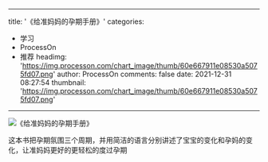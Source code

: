 
---
title: '《给准妈妈的孕期手册》'
categories: 
 - 学习
 - ProcessOn
 - 推荐
headimg: 'https://img.processon.com/chart_image/thumb/60e667911e08530a5075fd07.png'
author: ProcessOn
comments: false
date: 2021-12-31 08:27:54
thumbnail: 'https://img.processon.com/chart_image/thumb/60e667911e08530a5075fd07.png'
---

<div>   
<img class="thumb" alt="《给准妈妈的孕期手册》" src="https://img.processon.com/chart_image/thumb/60e667911e08530a5075fd07.png" referrerpolicy="no-referrer">
<p>这本书把孕期氛围三个周期，并用简洁的语言分别讲述了宝宝的变化和孕妈的变化，让准妈妈更好的更轻松的度过孕期</p>  
</div>
            